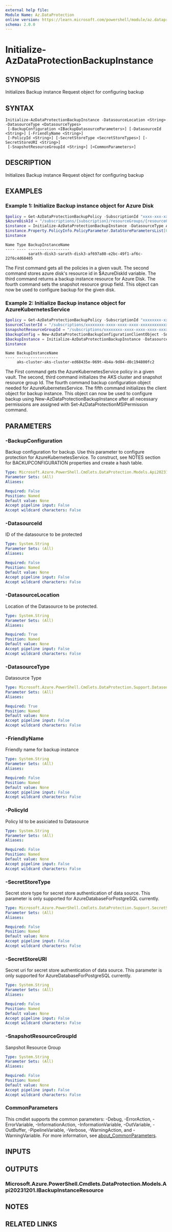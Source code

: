 ```yaml
---
external help file:
Module Name: Az.DataProtection
online version: https://learn.microsoft.com/powershell/module/az.dataprotection/initialize-azdataprotectionbackupinstance
schema: 2.0.0
---
```


# Initialize-AzDataProtectionBackupInstance

## SYNOPSIS
Initializes Backup instance Request object for configuring backup

## SYNTAX

```
Initialize-AzDataProtectionBackupInstance -DatasourceLocation <String> -DatasourceType <DatasourceTypes>
 [-BackupConfiguration <IBackupDatasourceParameters>] [-DatasourceId <String>] [-FriendlyName <String>]
 [-PolicyId <String>] [-SecretStoreType <SecretStoreTypes>] [-SecretStoreURI <String>]
 [-SnapshotResourceGroupId <String>] [<CommonParameters>]
```

## DESCRIPTION
Initializes Backup instance Request object for configuring backup

## EXAMPLES

### Example 1: Initialize Backup instance object for Azure Disk
```powershell
$policy = Get-AzDataProtectionBackupPolicy -SubscriptionId "xxxx-xxx-xxx" -ResourceGroupName sarath-rg -VaultName sarath-vault
$AzureDiskId = "/subscriptions/{subscription}/resourceGroups/{resourceGroup}/providers/Microsoft.Compute/disks/{diskname}"
$instance = Initialize-AzDataProtectionBackupInstance -DatasourceType AzureDisk -DatasourceLocation westus -DatasourceId $AzureDiskId -PolicyId $policy[0].Id
$instance.Property.PolicyInfo.PolicyParameter.DataStoreParametersList[0].ResourceGroupId = "/subscriptions/{subscription}/resourceGroups/{snapshotResourceGroup}"
$instance
```

```output
Name Type BackupInstanceName
---- ---- ------------------
          sarath-disk3-sarath-disk3-af697a80-e2bc-49f1-af6c-22f6c4d68405
```

The First command gets all the policies in a given vault.
The second command stores azure disk's resource id in $AzureDiskId
variable.
The third command returns a backup instance resource for Azure Disk.
The fourth command sets the snapshot resource group field.
This object can now be used to configure backup for the given disk.

### Example 2: Initialize Backup instance object for AzureKubernetesService
```powershell
$policy = Get-AzDataProtectionBackupPolicy -SubscriptionId "xxxxxxxx-xxxx-xxxx-xxxx-xxxxxxxxxxxx" -VaultName "vaultName" -ResourceGroupName "resourceGroupName" | where {$_.Name -eq "policyName"}
$sourceClusterId = "/subscriptions/xxxxxxxx-xxxx-xxxx-xxxx-xxxxxxxxxxxx/resourceGroups/resourceGroupName/providers/Microsoft.ContainerService/managedClusters/aks-cluster"
$snapshotResourceGroupId = "/subscriptions/xxxxxxxx-xxxx-xxxx-xxxx-xxxxxxxxxxxx/resourceGroups/resourceGroupName"
$backupConfig = New-AzDataProtectionBackupConfigurationClientObject -SnapshotVolume $true -IncludeClusterScopeResource $true -DatasourceType AzureKubernetesService -LabelSelector "x=y","foo=bar" 
$backupInstance = Initialize-AzDataProtectionBackupInstance -DatasourceType AzureKubernetesService  -DatasourceLocation "eastus" -PolicyId $policy.Id -DatasourceId $sourceClusterId -SnapshotResourceGroupId $snapshotResourceGroupId -FriendlyName "aks-cluster-friendlyName" -BackupConfiguration $backupConfig
$instance
```

```output
Name BackupInstanceName
---- ------------------
     aks-cluster-aks-cluster-ed68435e-069t-4b4a-9d84-d0c194800fc2
```

The First command gets the AzureKubernetesService policy in a given vault.
The second, third command initializes the AKS cluster and snapshot resource group Id.
The fourth command backup configuration object needed for AzureKubernetesService.
The fifth command initializes the client object for backup instance.
This object can now be used to configure backup using New-AzDataProtectionBackupInstance after all necessary permissions are assigned with Set-AzDataProtectionMSIPermission command.

## PARAMETERS

### -BackupConfiguration
Backup configuration for backup.
Use this parameter to configure protection for AzureKubernetesService.
To construct, see NOTES section for BACKUPCONFIGURATION properties and create a hash table.

```yaml
Type: Microsoft.Azure.PowerShell.Cmdlets.DataProtection.Models.Api20231201.IBackupDatasourceParameters
Parameter Sets: (All)
Aliases:

Required: False
Position: Named
Default value: None
Accept pipeline input: False
Accept wildcard characters: False
```

### -DatasourceId
ID of the datasource to be protected

```yaml
Type: System.String
Parameter Sets: (All)
Aliases:

Required: False
Position: Named
Default value: None
Accept pipeline input: False
Accept wildcard characters: False
```

### -DatasourceLocation
Location of the Datasource to be protected.

```yaml
Type: System.String
Parameter Sets: (All)
Aliases:

Required: True
Position: Named
Default value: None
Accept pipeline input: False
Accept wildcard characters: False
```

### -DatasourceType
Datasource Type

```yaml
Type: Microsoft.Azure.PowerShell.Cmdlets.DataProtection.Support.DatasourceTypes
Parameter Sets: (All)
Aliases:

Required: True
Position: Named
Default value: None
Accept pipeline input: False
Accept wildcard characters: False
```

### -FriendlyName
Friendly name for backup instance

```yaml
Type: System.String
Parameter Sets: (All)
Aliases:

Required: False
Position: Named
Default value: None
Accept pipeline input: False
Accept wildcard characters: False
```

### -PolicyId
Policy Id to be assiciated to Datasource

```yaml
Type: System.String
Parameter Sets: (All)
Aliases:

Required: False
Position: Named
Default value: None
Accept pipeline input: False
Accept wildcard characters: False
```

### -SecretStoreType
Secret store type for secret store authentication of data source.
This parameter is only supported for AzureDatabaseForPostgreSQL currently.

```yaml
Type: Microsoft.Azure.PowerShell.Cmdlets.DataProtection.Support.SecretStoreTypes
Parameter Sets: (All)
Aliases:

Required: False
Position: Named
Default value: None
Accept pipeline input: False
Accept wildcard characters: False
```

### -SecretStoreURI
Secret uri for secret store authentication of data source.
This parameter is only supported for AzureDatabaseForPostgreSQL currently.

```yaml
Type: System.String
Parameter Sets: (All)
Aliases:

Required: False
Position: Named
Default value: None
Accept pipeline input: False
Accept wildcard characters: False
```

### -SnapshotResourceGroupId
Sanpshot Resource Group

```yaml
Type: System.String
Parameter Sets: (All)
Aliases:

Required: False
Position: Named
Default value: None
Accept pipeline input: False
Accept wildcard characters: False
```

### CommonParameters
This cmdlet supports the common parameters: -Debug, -ErrorAction, -ErrorVariable, -InformationAction, -InformationVariable, -OutVariable, -OutBuffer, -PipelineVariable, -Verbose, -WarningAction, and -WarningVariable. For more information, see [about_CommonParameters](http://go.microsoft.com/fwlink/?LinkID=113216).

## INPUTS

## OUTPUTS

### Microsoft.Azure.PowerShell.Cmdlets.DataProtection.Models.Api20231201.IBackupInstanceResource

## NOTES

## RELATED LINKS

